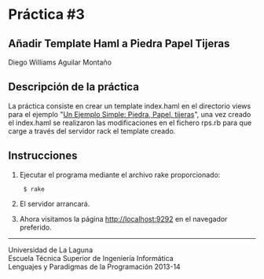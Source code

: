Práctica #3
=========== 

Añadir Template Haml a Piedra Papel Tijeras
-------------------------------------------

Diego Williams Aguilar Montaño

Descripción de la práctica
--------------------------
La práctica consiste en crear un template index.haml en el directorio views para el ejemplo "[Un Ejemplo Simple: Piedra, Papel, tijeras](http://nereida.deioc.ull.es/~lpp/perlexamples/node353.html)", una vez creado el index.haml se realizaron las modificaciones en el fichero rps.rb para que carge a través del servidor rack el template creado.


Instrucciones
-------------

1. Ejecutar el programa mediante el archivo rake proporcionado:

        $ rake

2. El servidor arrancará.
3. Ahora visitamos la página [http://localhost:9292](http://localhost:9292) en el navegador preferido.

---

Universidad de La Laguna  
Escuela Técnica Superior de Ingeniería Informática  
Lenguajes y Paradigmas de la Programación 2013-14
